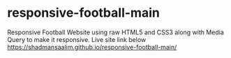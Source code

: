 # responsive-football-main
Responsive Football Website using raw HTML5 and CSS3 along with Media Query to make it responsive. Live site link below
https://shadmansaalim.github.io/responsive-football-main/
